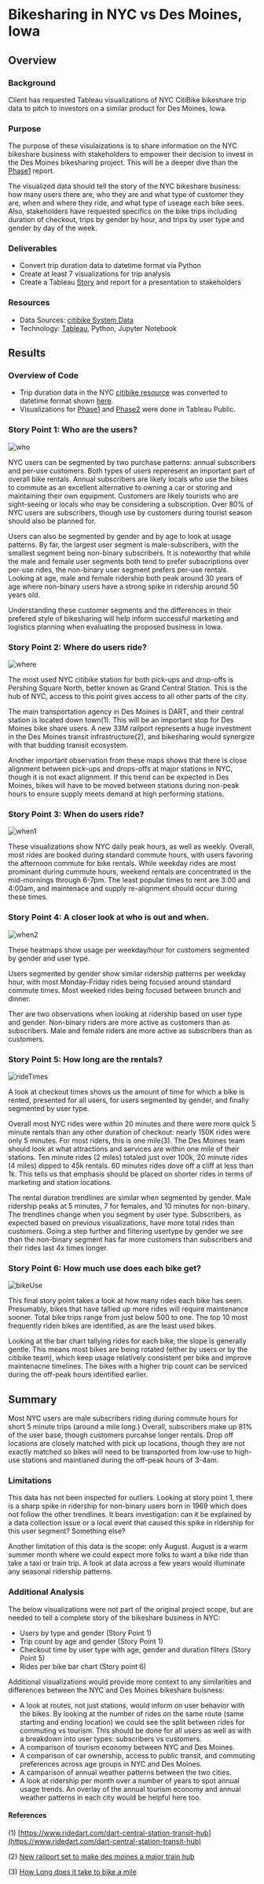 # Bikesharing in NYC vs Des Moines, Iowa

## Overview
 
### Background
Client has requested Tableau visualizations of NYC CitiBike bikeshare trip data to pitch to investors on a similar product for Des Moines, Iowa.  

### Purpose
The purpose of these visulaizations is to share information on the NYC bikeshare business with stakeholders to empower their decision to invest in the Des Moines bikesharing project.  This will be a deeper dive than the [Phase1](https://public.tableau.com/views/CitiBikeNYC_Phase1/NYCCitiBikeStoryPhase1?:language=en-US&publish=yes&:display_count=n&:origin=viz_share_link) report. 

The visualized data should tell the story of the NYC bikeshare business: how many users there are, who they are and what type of customer they are, when and where they ride, and what type of useage each bike sees. Also, stakeholders have requested specifics on the bike trips including duration of checkout, trips by gender by hour, and trips by user type and gender by day of the week. 

### Deliverables
 - Convert trip duration data to datetime format via Python
 - Create at least 7 visualizations for trip analysis
 - Create a Tableau [Story](https://public.tableau.com/app/profile/aurora.christensen/viz/CitiBikeNYC_Phase2/NYCStory?publish=yes) and report for a presentation to stakeholders
 
### Resources
 - Data Sources: [citibike System Data](https://ride.citibikenyc.com/system-data)
 - Technology: [Tableau](https://public.tableau.com/s/), Python, Jupyter Notebook

## Results

### Overview of Code
 - Trip duration data in the NYC [citibike resource](https://ride.citibikenyc.com/system-data) was converted to datetime format shown [here](https://github.com/aberloro/bikesharing/blob/main/NYC_CitiBike_Challenge.ipynb).
 - Visualizations for [Phase1](https://public.tableau.com/views/CitiBikeNYC_Phase1/NYCCitiBikeStoryPhase1?:language=en-US&publish=yes&:display_count=n&:origin=viz_share_link) and [Phase2](https://public.tableau.com/views/CitiBikeNYC_Phase2/NYCStory?:language=en-US&publish=yes&:display_count=n&:origin=viz_share_link) were done in Tableau Public. 

### Story Point 1: Who are the users?

![who](https://user-images.githubusercontent.com/93740725/161343097-6fa21d90-72fc-4de4-b45c-f9959942f827.png)

NYC users can be segmented by two purchase patterns: annual subscribers and per-use customers.  Both types of users reperesent an important part of overall bike rentals.  Annual subscribers are likely locals who use the bikes to commute as an excellent alternative to owning a car or storing and maintaining their own equipment.  Customers are likely tourists who are sight-seeing or locals who may be considering a subscription.  Over 80% of NYC users are subscribers, though use by customers during tourist season should also be planned for. 

Users can also be segmented by gender and by age to look at usage patterns.  By far, the largest user segment is male-subscribers, with the smallest segment being non-binary subscribers.  It is noteworthy that while the male and female user segments both tend to prefer subscriptions over per-use rides, the non-binary user segment prefers per-use rentals.  Looking at age, male and female ridership both peak around 30 years of age where non-binary users have a strong spike in ridership around 50 years old.  

Understanding these customer segments and the differences in their prefered style of bikesharing will help inform successful marketing and logistics planning when evaluating the proposed business in Iowa.  

 ### Story Point 2: Where do users ride?

![where](https://user-images.githubusercontent.com/93740725/161343112-203356e2-0a46-4400-b9ae-06d7b4e3eafc.png)

The most used NYC citibike station for both pick-ups and drop-offs is Pershing Square North, better known as Grand Central Station.  This is the hub of NYC, access to this point gives access to all other parts of the city. 

The main transportation agency in Des Moines is DART, and their central station is located down town(1).  This will be an important stop for Des Moines bike share users. A new 33M railport represents a huge investment in the Des Moines transit infrastructure(2), and bikesharing would synergize with that budding tranisit ecosystem. 

Another important observation from these maps shows that there is close alignment between pick-ups and drops-offs at major stations in NYC, though it is not exact alignment. If this trend can be expected in Des Moines, bikes will have to be moved between stations during non-peak hours to ensure supply meets demand at high performing stations.  

### Story Point 3: When do users ride?

![when1](https://user-images.githubusercontent.com/93740725/161343144-bce70aae-3027-4381-994d-ef2fcb348671.png)

These visualizations show NYC daily peak hours, as well as weekly.  Overall, most rides are booked during standard commute hours, with users favoring the afternoon commute for bike rentals.  While weekday rides are most prominant during cummute hours, weekend rentals are concentrated in the mid-mornings through 6-7pm.  The least popular times to rent are 3:00 and 4:00am, and maintenace and supply re-alignment should occur during these times. 

### Story Point 4: A closer look at who is out and when.

![when2](https://user-images.githubusercontent.com/93740725/161343173-c5a10a22-cf37-404a-8ca6-1258833c4c1a.png)

These heatmaps show usage per weekday/hour for customers segmented by gender and user type.  

Users segmented by gender show similar ridership patterns per weekday hour, with  most Monday-Friday rides being focused around standard commute times.  Most weeked rides being focused between brunch and dinner.  

Ther are two observations when looking at ridership based on user type and gender.  Non-binary riders are more active as customers than as subscribers.  Male and female riders are more active as subscribers than as customers. 

### Story Point 5: How long are the rentals?

![rideTimes](https://user-images.githubusercontent.com/93740725/161343202-7337bf60-eccc-4a1f-aa0f-45c099720cf2.png)

A look at checkout times shows us the amount of time for which a bike is rented, presented for all users, for users segmented by gender, and finally segmented by user type. 

Overall most NYC rides were within 20 minutes and there were more quick 5 minute rentals than any other duration of checkout: nearly 150K rides were only 5 minutes. For most riders, this is one mile(3). The Des Moines team should look at what attractions and services are within one mile of their stations. Ten minute rides (2 miles) totaled just over 100k, 20 minute rides (4 miles) dipped to 45k rentals.  60 minutes rides dove off a cliff at less than 1k.  This tells us that emphasis should be placed on shorter rides in terms of marketing and station locations. 

The rental duration trendlines are similar when segmented by gender.  Male ridership peaks at 5 minutes, 7 for females, and 10 minutes for non-binary.  The trendlines change when you segment by user type.  Subscribers, as expected based on previous visualizations, have more total rides than customers.  Going a step further and filtering usertype by gender we see than the non-binary segment has far more customers than subscribers and their rides last 4x times longer.

### Story Point 6: How much use does each bike get?

![bikeUse](https://user-images.githubusercontent.com/93740725/161343386-a6582478-84b0-4ccb-952f-2bf6aafe05d9.png)

This final story point takes a look at how many rides each bike has seen. Presumably, bikes that have tallied up more rides will require maintenance sooner.  Total bike trips range from just below 500 to one.  The top 10 most frequently riden bikes are identified, as are the least used bikes.  

Looking at the bar chart tallying rides for each bike, the slope is generally gentle. This means most bikes are being rotated (either by users or by the citibike team), which keep usage relatively consistent per bike and improve maintenacne timelines.  The bikes with a higher trip count can be serviced during the off-peak hours identified earlier. 
 
## Summary
Most NYC users are male subscribers riding during commute hours for short 5 minute trips (around a mile long.)  Overall, subscribers make up 81% of the user base, though customers purcahse longer rentals.  Drop off locations are closely matched with pick up locations, though they are not exactly matched so bikes will need to be transported from low-use to high-use stations and maintianed during the off-peak hours of 3-4am. 

### Limitations
This data has not been inspected for outliers. Looking at story point 1, there is a sharp spike in ridership for non-binary users born in 1969 which does not follow the other trendlines.  It bears investigation: can it be explained by a data collection issue or a local event that caused this spike in ridership for this user segment? Something else?

Another limitation of this data is the scope: only August.  August is a warm summer month where we could expect more folks to want a bike ride than take a taxi or train trip.  A look at data across a few years would illuminate any seasonal ridership patterns.    

### Additional Analysis 

The below visualizations were not part of the original project scope, but are needed to tell a complete story of the bikeshare business in NYC:
 - Users by type and gender (Story Point 1)
 - Trip count by age and gender (Story Point 1)
 - Checkout time by user type with age, gender and duration filters (Story Point 5)
 - Rides per bike bar chart (Story point 6)
 
Additional visualizations would provide more context to any similarities and differences between the NYC and Des Moines bikeshare buisness:

 - A look at routes, not just stations, would inform on user behavior with the bikes. By looking at the number of rides on the same route (same starting and ending location) we could see the split between rides for commuting vs tourism. This should be done for all users as well as with a breakdown into user types: subscribers vs customers. 
- A comparison of tourism economy between NYC and Des Moines.
- A comparison of car ownership, access to public transit, and commuting preferences across age groups in NYC and Des Moines.
- A camparison of annual weather patterns between the two cities.
- A look at ridership per month over a number of years to spot annual usage trends. An overlay of the annual tourism economy and annual weather patterns in each city would be helpful here too.  

#### References
(1) [https://www.ridedart.com/dart-central-station-transit-hub](https://www.ridedart.com/dart-central-station-transit-hub)

(2) [New railport set to make des moines a major train hub](https://www.kcci.com/article/iowa-new-railport-set-to-make-des-moines-a-major-train-hub/39139078)

(3) [How Long does it take to bike a mile](https://www.bikethesites.com/how-long-does-it-take-to-bike-a-mile/) 
